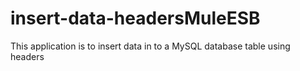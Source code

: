 # insert-data-headersMuleESB
This application is to insert data in to a MySQL database table using headers
